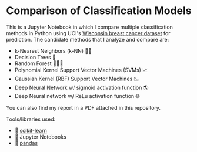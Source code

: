 # Comparison of Classification Models
This is a Jupyter Notebook in which I compare multiple classification methods in Python using UCI's [Wisconsin breast cancer dataset](https://archive.ics.uci.edu/ml/datasets/Breast+Cancer+Wisconsin+%28Original%29) for prediction. 
The candidate methods that I analyze and compare are:
 - k-Nearest Neighbors (k-NN) 🙋‍♂️
 - Decision Trees 🌲
 - Random Forest 🌴🌲🌳
 - Polynomial Kernel Support Vector Machines (SVMs) 📈
 - Gaussian Kernel (RBF) Support Vector Machines 📉
 - Deep Neural Network w/ sigmoid activation function 🌎
 - Deep Neural network w/ ReLu activation function 🌐

You can also find my report in a PDF attached in this repository.

Tools/libraries used:
- 🤖 [scikit-learn](https://scikit-learn.org/stable/)
- 📒 Jupyter Notebooks
- 🐼 [pandas](https://pandas.pydata.org/)

